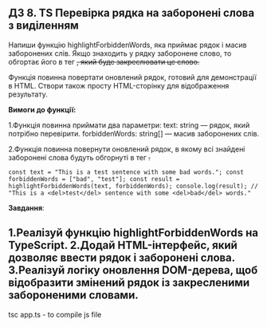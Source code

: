 ****ДЗ 8. TS Перевірка рядка на заборонені слова з виділенням****
---
Напиши функцію highlightForbiddenWords, яка приймає рядок і масив заборонених слів. Якщо знаходить у рядку заборонене слово, то обгортає його в тег <del>, який буде закреслювати це слово.

Функція повинна повертати оновлений рядок, готовий для демонстрації в HTML. Створи також просту HTML-сторінку для відображення результату.

**Вимоги до функції:**

1.Функція повинна приймати два параметри:
text: string — рядок, який потрібно перевірити.
forbiddenWords: string[] — масив заборонених слів.

2.Функція повинна повернути оновлений рядок, в якому всі знайдені заборонені слова будуть обгорнуті в тег <del>.

`const text = "This is a test sentence with some bad words.";
const forbiddenWords = ["bad", "test"];
const result = highlightForbiddenWords(text, forbiddenWords);
console.log(result); // "This is a <del>test</del> sentence with some <del>bad</del> words."
`

**Завдання**:

1.Реалізуй функцію highlightForbiddenWords на TypeScript.
2.Додай HTML-інтерфейс, який дозволяє ввести рядок і заборонені слова.
3.Реалізуй логіку оновлення DOM-дерева, щоб відобразити змінений рядок із закресленими забороненими словами.
---
tsc app.ts - to compile js file